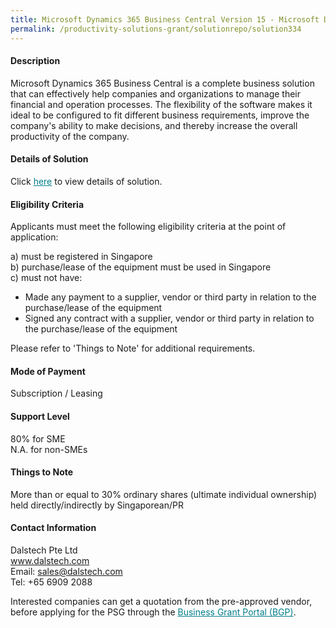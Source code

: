 ```yaml
---
title: Microsoft Dynamics 365 Business Central Version 15 - Microsoft Dynamics 365 Business Central Essentials - SaaS Subscription with 5 Named Users
permalink: /productivity-solutions-grant/solutionrepo/solution334
---
```


#### Description

Microsoft Dynamics 365 Business Central is a complete business solution that can effectively help companies and organizations to manage their financial and operation processes. The flexibility of the software makes it ideal to be configured to fit different business requirements, improve the company's ability to make decisions, and thereby increase the overall productivity of the company.




#### Details of Solution

Click <a href='https://gb-assist-staging.netlify.app/images/psg/Dalstech_20190013_Annex_3_20200625141841_Part_2.pdf' style='color:#037e8a'>here</a> to view details of solution.

#### Eligibility Criteria

Applicants must meet the following eligibility criteria at the point of application:

a) must be registered in Singapore <br>
b) purchase/lease of the equipment must be used in Singapore <br>
c) must not have:
- Made any payment to a supplier, vendor or third party in relation to the purchase/lease of the equipment
- Signed any contract with a supplier, vendor or third party in relation to the purchase/lease of the equipment

Please refer to 'Things to Note' for additional requirements.

#### Mode of Payment
Subscription / Leasing

#### Support Level
80% for SME <br>
N.A. for non-SMEs

#### Things to Note
More than or equal to 30% ordinary shares (ultimate individual ownership) held directly/indirectly by Singaporean/PR

#### Contact Information
Dalstech Pte Ltd<br>www.dalstech.com<br>Email: sales@dalstech.com<br>Tel: +65 6909 2088

Interested companies can get a quotation from the pre-approved vendor, before applying for the PSG through the <a target='_blank' style='color:#037e8a' href='https://www.businessgrants.gov.sg/'>Business Grant Portal (BGP)</a>.
